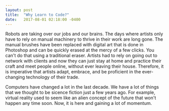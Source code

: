 ```yaml
---
layout: post
title:  "Why Learn to Code?"
date:   2017-08-01 02:18:00 -0400
---
```



Robots are taking over our jobs and our brains. The days where artists only have to rely on manual machinery to thrive in their work are long gone. The manual brushes have been replaced with digital art that is done in Photoshop and can be quickly erased at the mercy of a few clicks. You can't do that using a traditional eraser. Artists had to rely on going out to network with clients and now they can just stay at home and practice their craft and meet people online, without ever leaving their house. Therefore, it is imperative that artists adapt, embrace, and be proficient in the ever-changing technology of their trade.

Computers have changed a lot in the last decade. We have a lot of things that we thought to be sicence fiction just a few years ago. For example, virtual reality used to seem like an alien concept of the future that won't happen any time soon. Now, it is here and gaining a lot of momentum. 
